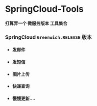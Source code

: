 # SpringCloud-Tools
**打算弄一个 微服务版本 工具集合**

### SpringCloud `Greenwich.RELEASE` 版本

+ #### 发邮件
+ #### 发短信
+ #### 图片上传
+ #### 快递查询
+ #### 慢慢更新....
